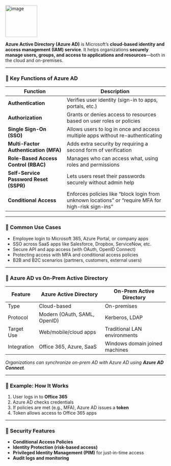 <img width="100" height="100" alt="image" src="https://github.com/user-attachments/assets/edcbcbc5-fcf7-44ad-afad-9b2dca930123" />


**Azure Active Directory (Azure AD)** is Microsoft’s **cloud-based identity and access management (IAM) service**. It helps organizations **securely manage users, groups, and access to applications and resources**—both in the cloud and on-premises.

---

### 🔹 Key Functions of Azure AD

| Function                               | Description                                                                                         |
| -------------------------------------- | --------------------------------------------------------------------------------------------------- |
| **Authentication**                     | Verifies user identity (sign-in to apps, portals, etc.)                                             |
| **Authorization**                      | Grants or denies access to resources based on user roles or policies                                |
| **Single Sign-On (SSO)**               | Allows users to log in once and access multiple apps without re-authenticating                      |
| **Multi-Factor Authentication (MFA)**  | Adds extra security by requiring a second form of verification                                      |
| **Role-Based Access Control (RBAC)**   | Manages who can access what, using roles and permissions                                            |
| **Self-Service Password Reset (SSPR)** | Lets users reset their passwords securely without admin help                                        |
| **Conditional Access**                 | Enforces policies like “block login from unknown locations” or “require MFA for high-risk sign-ins” |

---

### 🔹 Common Use Cases

* Employee login to Microsoft 365, Azure Portal, or company apps
* SSO across SaaS apps like Salesforce, Dropbox, ServiceNow, etc.
* Secure API and app access (with OAuth, OpenID Connect)
* Protecting access with MFA and conditional access policies
* B2B and B2C scenarios (partners, customers, external users)

---

### 🔹 Azure AD vs On-Prem Active Directory

| Feature     | Azure Active Directory       | On-Prem Active Directory       |
| ----------- | ---------------------------- | ------------------------------ |
| Type        | Cloud-based                  | On-premises                    |
| Protocol    | Modern (OAuth, SAML, OpenID) | Kerberos, LDAP                 |
| Target Use  | Web/mobile/cloud apps        | Traditional LAN environments   |
| Integration | Office 365, Azure, SaaS      | Windows domain joined machines |

*Organizations can synchronize on-prem AD with Azure AD using **Azure AD Connect**.*

---

### 🔹 Example: How It Works

1. User logs in to **Office 365**
2. Azure AD checks credentials
3. If policies are met (e.g., MFA), Azure AD issues a **token**
4. Token allows access to Office 365 apps

---

### 🔐 Security Features

* **Conditional Access Policies**
* **Identity Protection (risk-based access)**
* **Privileged Identity Management (PIM)** for just-in-time access
* **Audit logs and monitoring**
